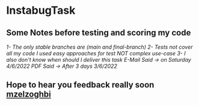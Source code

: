 # InstabugTask

## Some Notes before testing and scoring my code
*1- The only stable branches are (main and final-branch)*
*2- Tests not cover all my code I used easy approaches for test NOT complex use-case*
*3- I also don't know when should I deliver this task*
        *E-Mail Said -> on Saturday 4/6/2022*
        *PDF Said -> After 3 days 3/6/2022*

## Hope to hear you feedback really soon [mzelzoghbi](https://github.com/mzelzoghbi)